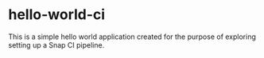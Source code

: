 # hello-world-ci

This is a simple hello world application created for the purpose of exploring setting up a Snap CI pipeline.